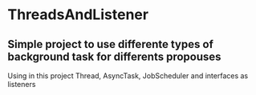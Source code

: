 # ThreadsAndListener

## Simple project to use differente types of background task for differents propouses
Using in this project Thread, AsyncTask, JobScheduler and interfaces as listeners

